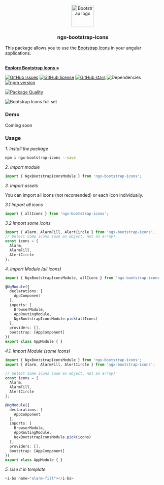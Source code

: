 <p align="center" style="text-align:center">
  <a href="https://getbootstrap.com/">
    <img src="https://getbootstrap.com/docs/4.3/assets/brand/bootstrap-solid.svg" alt="Bootstrap logo" width="72" height="72">
  </a>
  
  <h3 align="center">ngx-bootstrap-icons</h3>
  
  <span align="center">This package allows you to use the 
  <a align="center" href="https://icons.getbootstrap.com/">Bootstrap Icons</a> in your angular applications.</span>
  
  <br><a href="https://icons.getbootstrap.com/" align="center"><strong>Explore Bootstrap Icons »</strong></a>
</p>


[![GitHub issues](https://img.shields.io/github/issues/avmaisak/ngx-bootstrap-icons)](https://github.com/avmaisak/ngx-bootstrap-icons/issues)
[![GitHub license](https://img.shields.io/github/license/avmaisak/ngx-bootstrap-icons)](https://github.com/avmaisak/ngx-bootstrap-icons/blob/master/LICENSE)
[![GitHub stars](https://img.shields.io/github/stars/avmaisak/ngx-bootstrap-icons)](https://github.com/avmaisak/ngx-bootstrap-icons/stargazers)
![Dependencies](https://david-dm.org/avmaisak/ngx-bootstrap-icons.svg)
[![npm version](https://badge.fury.io/js/ngx-bootstrap-icons.svg)](https://badge.fury.io/js/ngx-bootstrap-icons)


[![Package Quality](https://npm.packagequality.com/badge/ngx-bootstrap-icons.png)](https://packagequality.com/#?package=ngx-bootstrap-icons)



![Bootstrap Icons full set](https://user-images.githubusercontent.com/98681/69751498-12224a80-1104-11ea-9dd6-6f162a8a2566.png)


### Demo
Coming soon

### Usage

_1. Install the package_

```sh
npm i ngx-bootstrap-icons --save
```
_2. Import module_

```ts  
import { NgxBootstrapIconsModule } from 'ngx-bootstrap-icons';
```

_3. Import assets_

You can import all icons (not recomended) or each icon individually.

_3.1 Import all icons_

```ts
import { allIcons } from 'ngx-bootstrap-icons';
```

_3.2 Import some icons_
```ts
import { Alarm, AlarmFill, AlertCircle } from 'ngx-bootstrap-icons';
// Select some icons (use an object, not an array)
const icons = {
  Alarm,
  AlarmFill,
  AlertCircle
};
```

_4. Import Module (all icons)_

```ts
import { NgxBootstrapIconsModule, allIcons } from 'ngx-bootstrap-icons';

@NgModule({
  declarations: [
    AppComponent
  ],
  imports: [
    BrowserModule,
    AppRoutingModule,
    NgxBootstrapIconsModule.pick(allIcons)
  ],
  providers: [],
  bootstrap: [AppComponent]
})
export class AppModule { }

```
_4.1. Import Module (some icons)_

```ts
import { NgxBootstrapIconsModule } from 'ngx-bootstrap-icons';
import { Alarm, AlarmFill, AlertCircle } from 'ngx-bootstrap-icons';

// Select some icons (use an object, not an array)
const icons = {
  Alarm,
  AlarmFill,
  AlertCircle
};

@NgModule({
  declarations: [
    AppComponent
  ],
  imports: [
    BrowserModule,
    AppRoutingModule,
    NgxBootstrapIconsModule.pick(icons)
  ],
  providers: [],
  bootstrap: [AppComponent]
})
export class AppModule { }
```

_5. Use it in template_
```ts
<i-bs name="alarm-fill"></i-bs>
```
